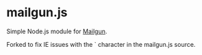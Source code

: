 # mailgun.js

Simple Node.js module for [Mailgun](http://www.mailgun.com).

Forked to fix IE issues with the ` character in the mailgun.js source.
